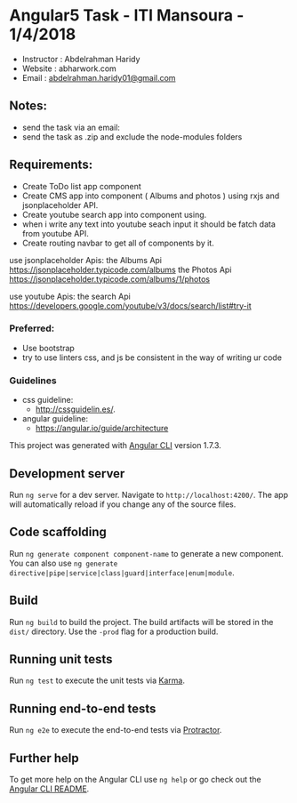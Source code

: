 # Angular5 Task - ITI Mansoura - 1/4/2018
  - Instructor : Abdelrahman Haridy
  - Website    : abharwork.com
  - Email      : abdelrahman.haridy01@gmail.com

## Notes:
  - send the task via an email:
  - send the task as .zip and exclude the node-modules folders

## Requirements:
- Create ToDo list app component
- Create CMS app into component ( Albums and photos ) using rxjs and jsonplaceholder API.
- Create youtube search app into component using.
- when i write any text into youtube seach input it should be fatch data from youtube API. 
- Create routing navbar to get all of components by it.

use jsonplaceholder Apis:
the Albums Api 
https://jsonplaceholder.typicode.com/albums
the Photos Api 
https://jsonplaceholder.typicode.com/albums/1/photos

use youtube Apis:
the search Api https://developers.google.com/youtube/v3/docs/search/list#try-it

### Preferred:
- Use bootstrap
- try to use linters css, and js be consistent in the way of writing ur code

### Guidelines
- css guideline:
  - http://cssguidelin.es/.
- angular guideline:
  - https://angular.io/guide/architecture


This project was generated with [Angular CLI](https://github.com/angular/angular-cli) version 1.7.3.

## Development server

Run `ng serve` for a dev server. Navigate to `http://localhost:4200/`. The app will automatically reload if you change any of the source files.

## Code scaffolding

Run `ng generate component component-name` to generate a new component. You can also use `ng generate directive|pipe|service|class|guard|interface|enum|module`.

## Build

Run `ng build` to build the project. The build artifacts will be stored in the `dist/` directory. Use the `-prod` flag for a production build.

## Running unit tests

Run `ng test` to execute the unit tests via [Karma](https://karma-runner.github.io).

## Running end-to-end tests

Run `ng e2e` to execute the end-to-end tests via [Protractor](http://www.protractortest.org/).

## Further help

To get more help on the Angular CLI use `ng help` or go check out the [Angular CLI README](https://github.com/angular/angular-cli/blob/master/README.md).
